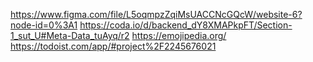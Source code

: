 https://www.figma.com/file/L5oqmpzZqiMsUACCNcGQcW/website-6?node-id=0%3A1
https://coda.io/d/backend_dY8XMAPkpFT/Section-1_sut_U#Meta-Data_tuAyq/r2
https://emojipedia.org/
https://todoist.com/app/#project%2F2245676021
